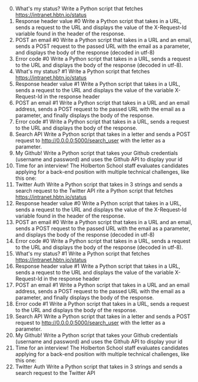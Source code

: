 0. What's my status? 
Write a Python script that fetches https://intranet.hbtn.io/status
1. Response header value #0
Write a Python script that takes in a URL, sends a request to the URL and displays the value of the X-Request-Id variable found in the header of the response.
2. POST an email #0
Write a Python script that takes in a URL and an email, sends a POST request to the passed URL with the email as a parameter, and displays the body of the response (decoded in utf-8)
3. Error code #0
Write a Python script that takes in a URL, sends a request to the URL and displays the body of the response (decoded in utf-8).
4. What's my status? #1
Write a Python script that fetches https://intranet.hbtn.io/status
5. Response header value #1
Write a Python script that takes in a URL, sends a request to the URL and displays the value of the variable X-Request-Id in the response header
6. POST an email #1
Write a Python script that takes in a URL and an email address, sends a POST request to the passed URL with the email as a parameter, and finally displays the body of the response.
7. Error code #1
Write a Python script that takes in a URL, sends a request to the URL and displays the body of the response.
8. Search API
Write a Python script that takes in a letter and sends a POST request to http://0.0.0.0:5000/search_user with the letter as a parameter.
9. My Github!
Write a Python script that takes your Github credentials (username and password) and uses the Github API to display your id
10. Time for an interview!
The Holberton School staff evaluates candidates applying for a back-end position with multiple technical challenges, like this one:
11. Twitter Auth
Write a Python script that takes in 3 strings and sends a search request to the Twitter API
rite a Python script that fetches https://intranet.hbtn.io/status
1. Response header value #0
Write a Python script that takes in a URL, sends a request to the URL and displays the value of the X-Request-Id variable found in the header of the response.
2. POST an email #0
Write a Python script that takes in a URL and an email, sends a POST request to the passed URL with the email as a parameter, and displays the body of the response (decoded in utf-8)
3. Error code #0
Write a Python script that takes in a URL, sends a request to the URL and displays the body of the response (decoded in utf-8).
4. What's my status? #1
Write a Python script that fetches https://intranet.hbtn.io/status
5. Response header value #1
Write a Python script that takes in a URL, sends a request to the URL and displays the value of the variable X-Request-Id in the response header
6. POST an email #1
Write a Python script that takes in a URL and an email address, sends a POST request to the passed URL with the email as a parameter, and finally displays the body of the response.
7. Error code #1
Write a Python script that takes in a URL, sends a request to the URL and displays the body of the response.
8. Search API
Write a Python script that takes in a letter and sends a POST request to http://0.0.0.0:5000/search_user with the letter as a parameter.
9. My Github!
Write a Python script that takes your Github credentials (username and password) and uses the Github API to display your id
10. Time for an interview!
The Holberton School staff evaluates candidates applying for a back-end position with multiple technical challenges, like this one:
11. Twitter Auth
Write a Python script that takes in 3 strings and sends a search request to the Twitter API

